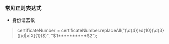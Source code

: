 ### 常见正则表达式
- 身份证去敏  
> certificateNumber = certificateNumber.replaceAll("(\\d{4})\\d{10}(\\d{3}([\\d|x|X]{1})$)", "$1**********$2");
